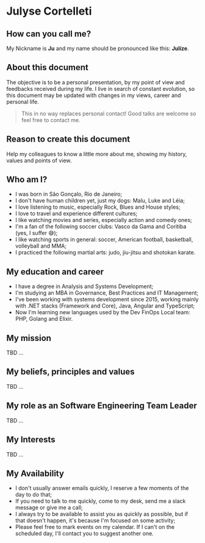 # Julyse Cortelleti

## How can you call me?
My Nickname is **Ju** and my name should be pronounced like this: **Julíze**.

## About this document
The objective is to be a personal presentation, by my point of view and feedbacks received during my life.
I live in search of constant evolution, so this document may be updated with changes in my views, career and personal life.

> This in no way replaces personal contact! Good talks are welcome so feel free to contact me.

## Reason to create this document
Help my colleagues to know a little more about me, showing my history, values and points of view.

## Who am I?
- I was born in São Gonçalo, Rio de Janeiro;
- I don't have human children yet, just my dogs: Malu, Luke and Léia;
- I love listening to music, especially Rock, Blues and House styles;
- I love to travel and experience different cultures;
- I like watching movies and series, especially action and comedy ones;
- I'm a fan of the following soccer clubs: Vasco da Gama and Coritiba (yes, I suffer 😅);
- I like watching sports in general: soccer, American football, basketball, volleyball and MMA;
- I practiced the following martial arts: judo, jiu-jitsu and shotokan karate.

## My education and career
- I have a degree in Analysis and Systems Development;
- I'm studying an MBA in Governance, Best Practices and IT Management;
- I've been working with systems development since 2015, working mainly with .NET stacks (Framework and Core), Java, Angular and TypeScript;
- Now I'm learning new languages used by the Dev FinOps Local team: PHP, Golang and Elixir.

## My mission
TBD ...

## My beliefs, principles and values
TBD ...

## My role as an Software Engineering Team Leader
TBD ...

## My Interests
TBD ...

## My Availability
- I don't usually answer emails quickly, I reserve a few moments of the day to do that;
- If you need to talk to me quickly, come to my desk, send me a slack message or give me a call;
- I always try to be available to assist you as quickly as possible, but if that doesn't happen, it's because I'm focused on some activity;
- Please feel free to mark events on my calendar. If I can't on the scheduled day, I'll contact you to suggest another one.
